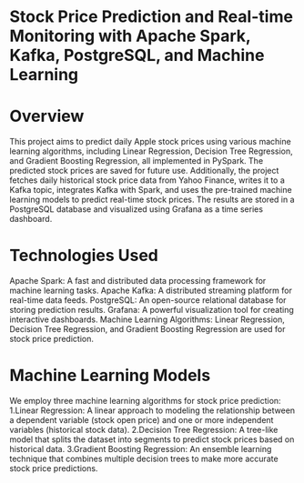 # Stock Price Prediction and Real-time Monitoring with Apache Spark, Kafka, PostgreSQL, and Machine Learning

# Overview
This project aims to predict daily Apple stock prices using various machine learning algorithms, including Linear Regression, Decision Tree Regression, and Gradient Boosting Regression, all implemented in PySpark. The predicted stock prices are saved for future use. Additionally, the project fetches daily historical stock price data from Yahoo Finance, writes it to a Kafka topic, integrates Kafka with Spark, and uses the pre-trained machine learning models to predict real-time stock prices. The results are stored in a PostgreSQL database and visualized using Grafana as a time series dashboard.
# Technologies Used
Apache Spark: A fast and distributed data processing framework for machine learning tasks.
Apache Kafka: A distributed streaming platform for real-time data feeds.
PostgreSQL: An open-source relational database for storing prediction results.
Grafana: A powerful visualization tool for creating interactive dashboards.
Machine Learning Algorithms: Linear Regression, Decision Tree Regression, and Gradient Boosting Regression are used for stock price prediction.

# Machine Learning Models
We employ three machine learning algorithms for stock price prediction:
1.Linear Regression: A linear approach to modeling the relationship between a dependent variable (stock open price) and one or more independent variables (historical stock data).
2.Decision Tree Regression: A tree-like model that splits the dataset into segments to predict stock prices based on historical data.
3.Gradient Boosting Regression: An ensemble learning technique that combines multiple decision trees to make more accurate stock price predictions.
